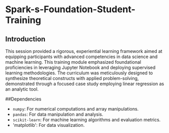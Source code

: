 # Spark-s-Foundation-Student-Training

## Introduction
This session provided a rigorous, experiential learning framework aimed at equipping participants with advanced competencies in data science and machine learning. This training module emphasized foundational proficiencies in leveraging Jupyter Notebook and deploying supervised learning methodologies. The curriculum was meticulously designed to synthesize theoretical constructs with applied problem-solving, demonstrated through a focused case study employing linear regression as an analytic tool.

##Dependencies
- `numpy`: For numerical computations and array manipulations.
- `pandas`: For data manipulation and analysis.
- `scikit-learn`: For machine learning algorithms and evaluation metrics.
- 'matplotlib': For data visualization.
